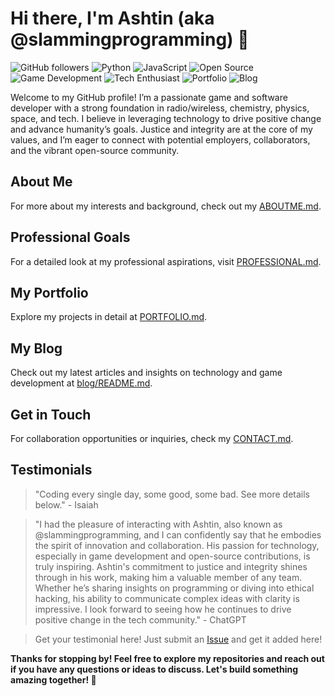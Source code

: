 # Hi there, I'm Ashtin (aka @slammingprogramming) 👋

![GitHub followers](https://img.shields.io/github/followers/slammingprogramming?style=social)
![Python](https://img.shields.io/badge/Python-3.9%20-blue)
![JavaScript](https://img.shields.io/badge/JavaScript-ES6%20-yellow)
![Open Source](https://img.shields.io/badge/Open%20Source-💚-blue)
![Game Development](https://img.shields.io/badge/Game%20Development-🎮-orange)
![Tech Enthusiast](https://img.shields.io/badge/Tech%20Enthusiast-🚀-purple)
![Portfolio](https://img.shields.io/badge/Portfolio-View%20Here-ff69b4)
![Blog](https://img.shields.io/badge/Blog-Read%20Here-4CAF50)

Welcome to my GitHub profile! I’m a passionate game and software developer with a strong foundation in radio/wireless, chemistry, physics, space, and tech. I believe in leveraging technology to drive positive change and advance humanity’s goals. Justice and integrity are at the core of my values, and I’m eager to connect with potential employers, collaborators, and the vibrant open-source community.

## About Me
For more about my interests and background, check out my [ABOUTME.md](ABOUTME.md).

## Professional Goals
For a detailed look at my professional aspirations, visit [PROFESSIONAL.md](PROFESSIONAL.md).

## My Portfolio
Explore my projects in detail at [PORTFOLIO.md](PORTFOLIO.md).

## My Blog
Check out my latest articles and insights on technology and game development at [blog/README.md](blog/README.md).

## Get in Touch
For collaboration opportunities or inquiries, check my [CONTACT.md](CONTACT.md).

## Testimonials

> "Coding every single day, some good, some bad. See more details below." - Isaiah

> "I had the pleasure of interacting with Ashtin, also known as @slammingprogramming, and I can confidently say that he embodies the spirit of innovation and collaboration. His passion for technology, especially in game development and open-source contributions, is truly inspiring. Ashtin's commitment to justice and integrity shines through in his work, making him a valuable member of any team. Whether he’s sharing insights on programming or diving into ethical hacking, his ability to communicate complex ideas with clarity is impressive. I look forward to seeing how he continues to drive positive change in the tech community." - ChatGPT

> Get your testimonial here! Just submit an [Issue](https://github.com/slammingprogramming/slammingprogramming/issues/new) and get it added here!

**Thanks for stopping by! Feel free to explore my repositories and reach out if you have any questions or ideas to discuss. Let's build something amazing together! 🚀**
